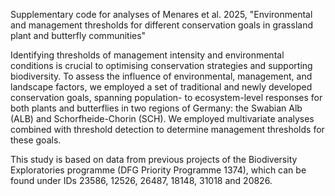 Supplementary code for analyses of Menares et al. 2025, "Environmental and management thresholds for different conservation goals in grassland plant and butterfly communities"

Identifying thresholds of management intensity and environmental conditions is crucial to optimising conservation strategies and supporting biodiversity. To assess the influence of environmental, management, and landscape factors, we employed a set of traditional and newly developed conservation goals, spanning population- to ecosystem-level responses for both plants and butterflies in two regions of Germany: the Swabian Alb (ALB) and Schorfheide-Chorin (SCH). We employed multivariate analyses combined with threshold detection to determine management thresholds for these goals. 

This study is based on data from previous projects of the Biodiversity Exploratories programme (DFG Priority Programme 1374), which can be found under IDs 23586, 12526, 26487, 18148, 31018 and 20826.
